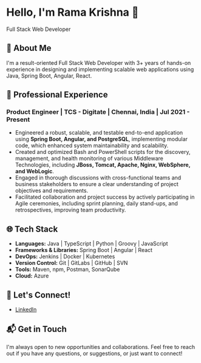 # Hello, I'm Rama Krishna 👋

Full Stack Web Developer

## 🚀 About Me

I'm a result-oriented Full Stack Web Developer with 3+ years of hands-on experience in designing and implementing scalable web applications using Java, Spring Boot, Angular, React.

## 💼 Professional Experience

### Product Engineer | TCS - Digitate | Chennai, India | Jul 2021 - Present

- Engineered a robust, scalable, and testable end-to-end application using **Spring Boot, Angular, and PostgreSQL**, implementing modular code, which enhanced system maintainability and scalability.
- Created and optimized Bash and PowerShell scripts for the discovery, management, and health monitoring of various Middleware Technologies, including **JBoss, Tomcat, Apache, Nginx, WebSphere, and WebLogic**.
- Engaged in thorough discussions with cross-functional teams and business stakeholders to ensure a clear understanding of project objectives and requirements.
- Facilitated collaboration and project success by actively participating in Agile ceremonies, including sprint planning, daily stand-ups, and retrospectives, improving team productivity.
<!--
## Previous Roles

### Software Engineer Intern | Temenos | 6 months

- Automated web UI testing using Selenium WebDriver and Java, achieving a 40% reduction in testing time and enhancing overall testing efficiency.
- Conducted thorough manual testing, executing test cases and scenarios to identify and report software defects.
-->

## 🌐 Tech Stack

- **Languages:** Java | TypeScript | Python | Groovy | JavaScript
- **Frameworks & Libraries:** Spring Boot | Angular | React
- **DevOps:** Jenkins | Docker | Kubernetes
- **Version Control:** Git | GitLabs | GitHub | SVN
- **Tools:** Maven, npm, Postman, SonarQube
- **Cloud:** Azure

## 🤝 Let's Connect!

- [LinkedIn](https://www.linkedin.com/in/rama-krishna-guptha-chimakurthi/)
<!--
## 💻 Portfolio

Explore more about my work on my [Portfolio Website](https://saileshchakka.netlify.app/)

## 🏏 Hobbies

I'm not just a coder; I'm also an avid cricket enthusiast. When I'm not coding, you can find me on the cricket field enjoying the game.
-->
## 📬 Get in Touch

I'm always open to new opportunities and collaborations. Feel free to reach out if you have any questions, or suggestions, or just want to connect!
